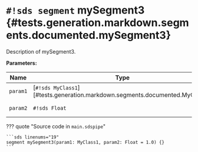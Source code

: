 # `#!sds segment` mySegment3 {#tests.generation.markdown.segments.documented.mySegment3}

Description of mySegment3.

**Parameters:**

| Name | Type | Description | Default |
|------|------|-------------|---------|
| `param1` | [`#!sds MyClass1`][#tests.generation.markdown.segments.documented.MyClass1] | Description of param1. | _required_ |
| `param2` | `#!sds Float` | Description of param2. | `1.0` |

??? quote "Source code in `main.sdspipe`"

    ```sds linenums="19"
    segment mySegment3(param1: MyClass1, param2: Float = 1.0) {}
    ```
